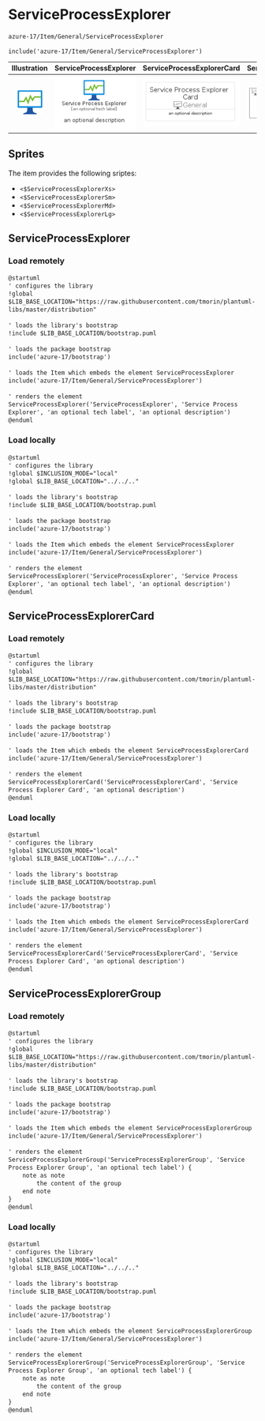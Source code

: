 # ServiceProcessExplorer


```text
azure-17/Item/General/ServiceProcessExplorer
```

```text
include('azure-17/Item/General/ServiceProcessExplorer')
```



| Illustration | ServiceProcessExplorer | ServiceProcessExplorerCard | ServiceProcessExplorerGroup |
| :---: | :---: | :---: | :---: |
| ![illustration for Illustration](../../../azure-17/Item/General/ServiceProcessExplorer.png) | ![illustration for ServiceProcessExplorer](../../../azure-17/Item/General/ServiceProcessExplorer.Local.png) | ![illustration for ServiceProcessExplorerCard](../../../azure-17/Item/General/ServiceProcessExplorerCard.Local.png) | ![illustration for ServiceProcessExplorerGroup](../../../azure-17/Item/General/ServiceProcessExplorerGroup.Local.png) |



## Sprites
The item provides the following sriptes:

- `<$ServiceProcessExplorerXs>`
- `<$ServiceProcessExplorerSm>`
- `<$ServiceProcessExplorerMd>`
- `<$ServiceProcessExplorerLg>`





## ServiceProcessExplorer

### Load remotely
```plantuml
@startuml
' configures the library
!global $LIB_BASE_LOCATION="https://raw.githubusercontent.com/tmorin/plantuml-libs/master/distribution"

' loads the library's bootstrap
!include $LIB_BASE_LOCATION/bootstrap.puml

' loads the package bootstrap
include('azure-17/bootstrap')

' loads the Item which embeds the element ServiceProcessExplorer
include('azure-17/Item/General/ServiceProcessExplorer')

' renders the element
ServiceProcessExplorer('ServiceProcessExplorer', 'Service Process Explorer', 'an optional tech label', 'an optional description')
@enduml
```

### Load locally
```plantuml
@startuml
' configures the library
!global $INCLUSION_MODE="local"
!global $LIB_BASE_LOCATION="../../.."

' loads the library's bootstrap
!include $LIB_BASE_LOCATION/bootstrap.puml

' loads the package bootstrap
include('azure-17/bootstrap')

' loads the Item which embeds the element ServiceProcessExplorer
include('azure-17/Item/General/ServiceProcessExplorer')

' renders the element
ServiceProcessExplorer('ServiceProcessExplorer', 'Service Process Explorer', 'an optional tech label', 'an optional description')
@enduml
```

## ServiceProcessExplorerCard

### Load remotely
```plantuml
@startuml
' configures the library
!global $LIB_BASE_LOCATION="https://raw.githubusercontent.com/tmorin/plantuml-libs/master/distribution"

' loads the library's bootstrap
!include $LIB_BASE_LOCATION/bootstrap.puml

' loads the package bootstrap
include('azure-17/bootstrap')

' loads the Item which embeds the element ServiceProcessExplorerCard
include('azure-17/Item/General/ServiceProcessExplorer')

' renders the element
ServiceProcessExplorerCard('ServiceProcessExplorerCard', 'Service Process Explorer Card', 'an optional description')
@enduml
```

### Load locally
```plantuml
@startuml
' configures the library
!global $INCLUSION_MODE="local"
!global $LIB_BASE_LOCATION="../../.."

' loads the library's bootstrap
!include $LIB_BASE_LOCATION/bootstrap.puml

' loads the package bootstrap
include('azure-17/bootstrap')

' loads the Item which embeds the element ServiceProcessExplorerCard
include('azure-17/Item/General/ServiceProcessExplorer')

' renders the element
ServiceProcessExplorerCard('ServiceProcessExplorerCard', 'Service Process Explorer Card', 'an optional description')
@enduml
```

## ServiceProcessExplorerGroup

### Load remotely
```plantuml
@startuml
' configures the library
!global $LIB_BASE_LOCATION="https://raw.githubusercontent.com/tmorin/plantuml-libs/master/distribution"

' loads the library's bootstrap
!include $LIB_BASE_LOCATION/bootstrap.puml

' loads the package bootstrap
include('azure-17/bootstrap')

' loads the Item which embeds the element ServiceProcessExplorerGroup
include('azure-17/Item/General/ServiceProcessExplorer')

' renders the element
ServiceProcessExplorerGroup('ServiceProcessExplorerGroup', 'Service Process Explorer Group', 'an optional tech label') {
    note as note
        the content of the group
    end note
}
@enduml
```

### Load locally
```plantuml
@startuml
' configures the library
!global $INCLUSION_MODE="local"
!global $LIB_BASE_LOCATION="../../.."

' loads the library's bootstrap
!include $LIB_BASE_LOCATION/bootstrap.puml

' loads the package bootstrap
include('azure-17/bootstrap')

' loads the Item which embeds the element ServiceProcessExplorerGroup
include('azure-17/Item/General/ServiceProcessExplorer')

' renders the element
ServiceProcessExplorerGroup('ServiceProcessExplorerGroup', 'Service Process Explorer Group', 'an optional tech label') {
    note as note
        the content of the group
    end note
}
@enduml
```

